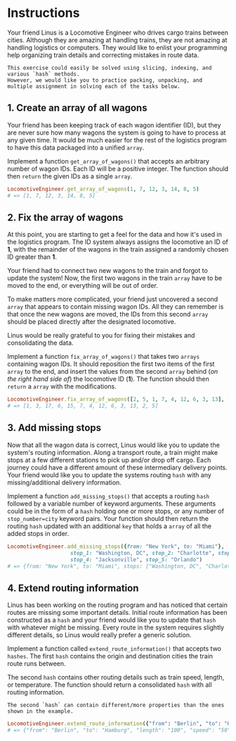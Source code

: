 # Instructions

Your friend Linus is a Locomotive Engineer who drives cargo trains between cities.
Although they are amazing at handling trains, they are not amazing at handling logistics or computers.
They would like to enlist your programming help organizing train details and correcting mistakes in route data.

```exercism/note
This exercise could easily be solved using slicing, indexing, and various `hash` methods.
However, we would like you to practice packing, unpacking, and multiple assignment in solving each of the tasks below.
```

## 1. Create an array of all wagons

Your friend has been keeping track of each wagon identifier (ID), but they are never sure how many wagons the system is going to have to process at any given time. It would be much easier for the rest of the logistics program to have this data packaged into a unified `array`.

Implement a function `get_array_of_wagons()` that accepts an arbitrary number of wagon IDs.
Each ID will be a positive integer.
The function should then `return` the given IDs as a single `array`.

```ruby
LocomotiveEngineer.get_array_of_wagons(1, 7, 12, 3, 14, 8, 5)
# => [1, 7, 12, 3, 14, 8, 5]
```

## 2. Fix the array of wagons

At this point, you are starting to get a feel for the data and how it's used in the logistics program.
The ID system always assigns the locomotive an ID of **1**, with the remainder of the wagons in the train assigned a randomly chosen ID greater than **1**.

Your friend had to connect two new wagons to the train and forgot to update the system!
Now, the first two wagons in the train `array` have to be moved to the end, or everything will be out of order.

To make matters more complicated, your friend just uncovered a second `array` that appears to contain missing wagon IDs.
All they can remember is that once the new wagons are moved, the IDs from this second `array` should be placed directly after the designated locomotive.

Linus would be really grateful to you for fixing their mistakes and consolidating the data.

Implement a function `fix_array_of_wagons()` that takes two `arrays` containing wagon IDs.
It should reposition the first two items of the first `array` to the end, and insert the values from the second `array` behind (_on the right hand side of_) the locomotive ID (**1**).
The function should then `return` a `array` with the modifications.

```ruby
LocomotiveEngineer.fix_array_of_wagons([2, 5, 1, 7, 4, 12, 6, 3, 13], [3, 17, 6, 15])
# => [1, 3, 17, 6, 15, 7, 4, 12, 6, 3, 13, 2, 5]
```

## 3. Add missing stops

Now that all the wagon data is correct, Linus would like you to update the system's routing information.
Along a transport route, a train might make stops at a few different stations to pick up and/or drop off cargo.
Each journey could have a different amount of these intermediary delivery points.
Your friend would like you to update the systems routing `hash` with any missing/additional delivery information.

Implement a function `add_missing_stops()` that accepts a routing `hash` followed by a variable number of keyword arguments.
These arguments could be in the form of a `hash` holding one or more stops, or any number of `stop_number=city` keyword pairs.
Your function should then return the routing `hash` updated with an additional `key` that holds a `array` of all the added stops in order.

```ruby
LocomotiveEngineer.add_missing_stops({from: "New York", to: "Miami"},
                    stop_1: "Washington, DC", stop_2: "Charlotte", stop_3: "Atlanta",
                    stop_4: "Jacksonville", stop_5: "Orlando")
# => {from: "New York", to: "Miami", stops: ["Washington, DC", "Charlotte", "Atlanta", "Jacksonville", "Orlando"]}
```

## 4. Extend routing information

Linus has been working on the routing program and has noticed that certain routes are missing some important details.
Initial route information has been constructed as a `hash` and your friend would like you to update that `hash` with whatever might be missing.
Every route in the system requires slightly different details, so Linus would really prefer a generic solution.

Implement a function called `extend_route_information()` that accepts two `hashes`.
The first `hash` contains the origin and destination cities the train route runs between.

The second `hash` contains other routing details such as train speed, length, or temperature.
The function should return a consolidated `hash` with all routing information.

```exercism/note
The second `hash` can contain different/more properties than the ones shown in the example.
```

```ruby
LocomotiveEngineer.extend_route_information({"from": "Berlin", "to": "Hamburg"}, {"length": "100", "speed": "50"})
# => {"from": "Berlin", "to": "Hamburg", "length": "100", "speed": "50"}
```
